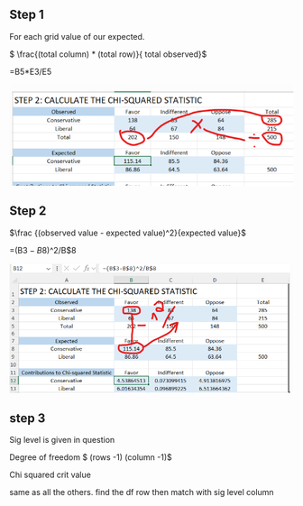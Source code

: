 ## Step 1

For each grid value of our expected.

$ \frac{(total column) * (total row)}{ total observed}$

=B5*E3/E5

![1.png](/1.png)

## Step 2

$\frac {(observed value - expected value)^2}{expected value}$ 

=(B$3-B$8)^2/B$8


![2.png](/2.png)

## step 3

Sig level is given in question

Degree of freedom $ (rows -1) (column -1)$

Chi squared crit value

same as all the others. find the df row then match with  sig level column